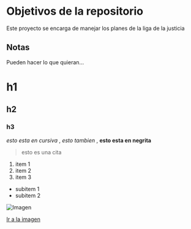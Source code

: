 # Objetivos de la repositorio

Este proyecto se encarga de manejar los planes de la liga de la justicia


## Notas
Pueden hacer lo que quieran...

# h1
## h2
### h3 

*esto esta en cursiva* , 
_esto tambien_ ,
**esto esta en negrita**
> esto es una cita

1. item 1
2. item 2
3. item 3
 * subitem 1
 * subitem 2
 
 ![Imagen](https://www.trecebits.com/wp-content/uploads/2019/11/GITHUB.jpg)
 
 [Ir a la imagen](https://www.trecebits.com/wp-content/uploads/2019/11/GITHUB.jpg)
